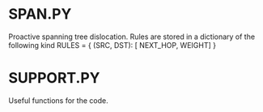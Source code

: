 # SPAN.PY
Proactive spanning tree dislocation. 
Rules are stored in a dictionary of the following kind
RULES = { (SRC, DST): [ NEXT_HOP, WEIGHT] }

# SUPPORT.PY
Useful functions for the code. 
